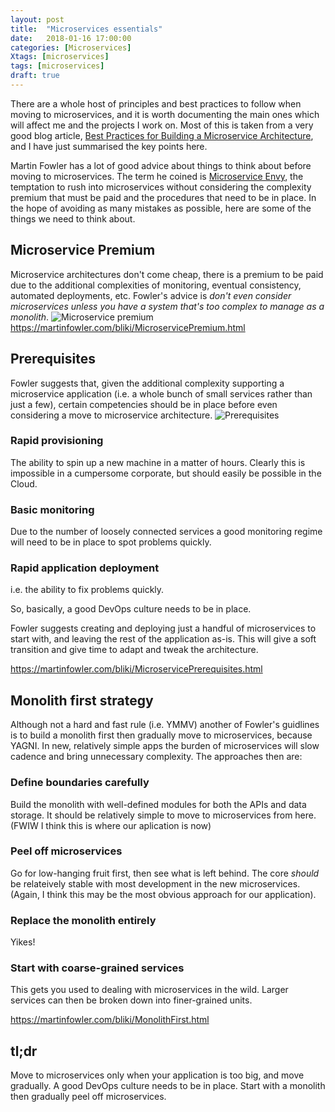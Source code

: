 ```yaml
---
layout: post
title:  "Microservices essentials"
date:   2018-01-16 17:00:00
categories: [Microservices]
Xtags: [microservices]
tags: [microservices]
draft: true
---
```


There are a whole host of principles and best practices to follow when moving to microservices, and it is worth documenting the main ones which will affect me and the projects I work on. Most of this is taken from a very good blog article, [Best Practices for Building a Microservice Architecture](http://www.vinaysahni.com/best-practices-for-building-a-microservice-architecture), and I have just summarised the key points here.


Martin Fowler has a lot of good advice about things to think about before moving to microservices. The term he coined is [Microservice Envy](https://www.thoughtworks.com/radar/techniques/microservice-envy), the temptation to rush into microservices without considering the complexity premium that must be paid and the procedures that need to be in place. In the hope of avoiding as many mistakes as possible, here are some of the things we need to think about.


## Microservice Premium
Microservice architectures don't come cheap, there is a premium to be paid due to the additional complexities of monitoring, eventual consistency, automated deployments, etc.
Fowler's advice is *don't even consider microservices unless you have a system that's too complex to manage as a monolith*.
![Microservice premium](https://martinfowler.com/bliki/images/microservice-verdict/productivity.png)
https://martinfowler.com/bliki/MicroservicePremium.html


## Prerequisites
Fowler suggests that, given the additional complexity supporting a microservice application (i.e. a whole bunch of small services rather than just a few), certain competencies should be in place before even considering a move to microservice architecture.
![Prerequisites](https://martinfowler.com/bliki/images/microservicePrerequisites/sketch.png)
### Rapid provisioning
The ability to spin up a new machine in a matter of hours. Clearly this is impossible in a cumpersome corporate, but should easily be possible in the Cloud.
### Basic monitoring
Due to the number of loosely connected services a good monitoring regime will need to be in place to spot problems quickly.
### Rapid application deployment
i.e. the ability to fix problems quickly.

So, basically, a good DevOps culture needs to be in place.

Fowler suggests creating and deploying just a handful of microservices to start with, and leaving the rest of the application as-is. This will give a soft transition and give time to adapt and tweak the architecture.

https://martinfowler.com/bliki/MicroservicePrerequisites.html


## Monolith first strategy
Although not a hard and fast rule (i.e. YMMV) another of Fowler's guidlines is to build a monolith first then gradually move to microservices, because YAGNI. In new, relatively simple apps the burden of microservices will slow cadence and bring unnecessary complexity.
The approaches then are:
### Define boundaries carefully
Build the monolith with well-defined modules for both the APIs and data storage. It should be relatively simple to move to microservices from here. (FWIW I think this is where our aplication is now)
### Peel off microservices
Go for low-hanging fruit first, then see what is left behind. The core _should_ be relateively stable with most development in the new microservices. (Again, I think this may be the most obvious approach for our application).
### Replace the monolith entirely
Yikes!
### Start with coarse-grained services
This gets you used to dealing with  microservices in the wild. Larger services can then be broken down into finer-grained units.

https://martinfowler.com/bliki/MonolithFirst.html


## tl;dr
Move to microservices only when your application is too big, and move gradually. A good DevOps culture needs to be in place. Start with a monolith then gradually peel off microservices.
